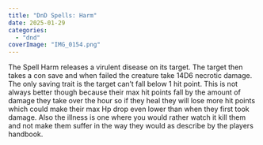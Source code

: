 ```yaml
---
title: "DnD Spells: Harm"
date: 2025-01-29
categories: 
  - "dnd"
coverImage: "IMG_0154.png"
---
```


The Spell Harm releases a virulent disease on its target. The target then takes a con save and when failed the creature take 14D6 necrotic damage. The only saving trait is the target can’t fall below 1 hit point. This is not always better though because their max hit points fall by the amount of damage they take over the hour so if they heal they will lose more hit points which could make their max Hp drop even lower than when they first took damage. Also the illness is one where you would rather watch it kill them and not make them suffer in the way they would as describe by the players handbook.
